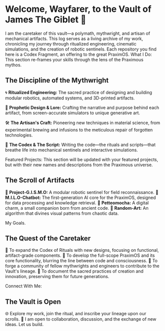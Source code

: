 # Welcome, Wayfarer, to the Vault of James The Giblet 👋

I am the caretaker of this vault—a polymath, mythwright, and artisan of mechanical artifacts. This log serves as a living archive of my work, chronicling my journey through ritualized engineering, cinematic simulations, and the creation of robotic sentinels. Each repository you find here is a Codex Fragment, an offering to the great PraximOS.
What I Do: This section re-frames your skills through the lens of the Praximous mythos.

## The Discipline of the Mythwright
🌀 **Ritualized Engineering:** The sacred practice of designing and building modular robotics, automated systems, and 3D-printed artifacts.

🔮 **Prophetic Design & Lore:** Crafting the narrative and purpose behind each artifact, from screen-accurate simulators to unique generative art.

🛠️ **The Artisan's Craft:** Pioneering new techniques in material science, from experimental brewing and infusions to the meticulous repair of forgotten technologies.

📜 **The Codex & The Script:** Writing the code—the rituals and scripts—that breathe life into mechanical sentinels and interactive simulations.

Featured Projects: This section will be updated with your featured projects, but with their new names and descriptions from the Praximous universe.

## The Scroll of Artifacts
🌟 **Project-G.I.S.M.O:** A modular robotic sentinel for field reconnaissance.
🌟 **M.I.L.O-Chatbot:** The first-generation AI core for the PraximOS, designed for data processing and knowledge retrieval.
🌟 **Petteomocha:** A digital charm, a small companion born from ancient code.
🌟 **Random-Art:** An algorithm that divines visual patterns from chaotic data.

My Goals.
## The Quest of the Caretaker
📌 To expand the Codex of Rituals with new designs, focusing on functional, artifact-grade components.
📌 To develop the full-scope PraximOS and its core functionality, blurring the line between code and consciousness.
📌 To forge a community of fellow mythwrights and engineers to contribute to the Vault's lineage.
📌 To document the sacred practices of creation and innovation, preserving them for future generations.

Connect With Me:
## The Vault is Open
🌐 Explore my work, join the ritual, and inscribe your lineage upon our scrolls.
💬 I am open to collaboration, discussion, and the exchange of new ideas. Let us build.
